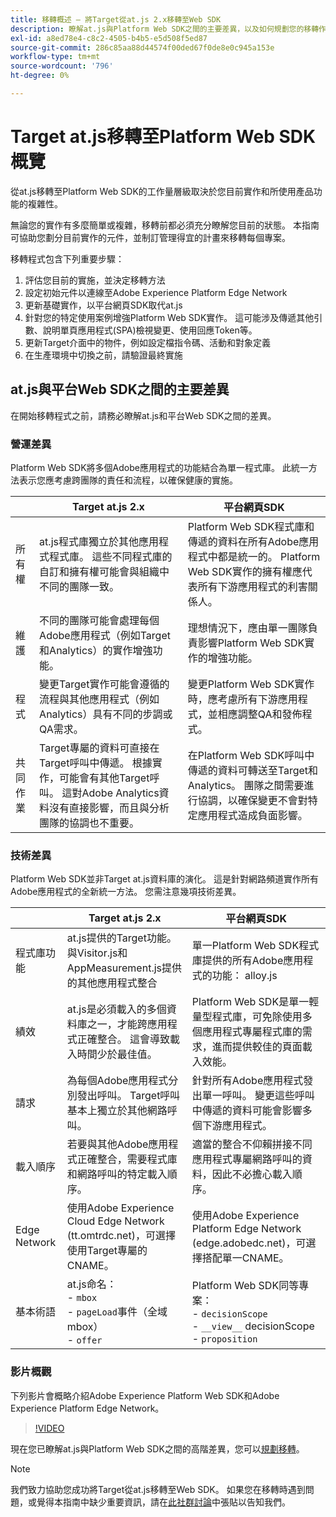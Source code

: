 ```yaml
---
title: 移轉概述 — 將Target從at.js 2.x移轉至Web SDK
description: 瞭解at.js與Platform Web SDK之間的主要差異，以及如何規劃您的移轉作業。
exl-id: a8ed78e4-c8c2-4505-b4b5-e5d508f5ed87
source-git-commit: 286c85aa88d44574f00ded67f0de8e0c945a153e
workflow-type: tm+mt
source-wordcount: '796'
ht-degree: 0%

---
```


# Target at.js移轉至Platform Web SDK概覽

從at.js移轉至Platform Web SDK的工作量層級取決於您目前實作和所使用產品功能的複雜性。

無論您的實作有多麼簡單或複雜，移轉前都必須充分瞭解您目前的狀態。 本指南可協助您劃分目前實作的元件，並制訂管理得宜的計畫來移轉每個專案。

移轉程式包含下列重要步驟：

1. 評估您目前的實施，並決定移轉方法
1. 設定初始元件以連線至Adobe Experience Platform Edge Network
1. 更新基礎實作，以平台網頁SDK取代at.js
1. 針對您的特定使用案例增強Platform Web SDK實作。 這可能涉及傳遞其他引數、說明單頁應用程式(SPA)檢視變更、使用回應Token等。
1. 更新Target介面中的物件，例如設定檔指令碼、活動和對象定義
1. 在生產環境中切換之前，請驗證最終實施

## at.js與平台Web SDK之間的主要差異

在開始移轉程式之前，請務必瞭解at.js和平台Web SDK之間的差異。

### 營運差異

Platform Web SDK將多個Adobe應用程式的功能結合為單一程式庫。 此統一方法表示您應考慮跨團隊的責任和流程，以確保健康的實施。

| | Target at.js 2.x | 平台網頁SDK |
|---|---|---|
| 所有權 | at.js程式庫獨立於其他應用程式程式庫。 這些不同程式庫的自訂和擁有權可能會與組織中不同的團隊一致。 | Platform Web SDK程式庫和傳遞的資料在所有Adobe應用程式中都是統一的。 Platform Web SDK實作的擁有權應代表所有下游應用程式的利害關係人。 |
| 維護 | 不同的團隊可能會處理每個Adobe應用程式（例如Target和Analytics）的實作增強功能。 | 理想情況下，應由單一團隊負責影響Platform Web SDK實作的增強功能。 |
| 程式 | 變更Target實作可能會遵循的流程與其他應用程式（例如Analytics）具有不同的步調或QA需求。 | 變更Platform Web SDK實作時，應考慮所有下游應用程式，並相應調整QA和發佈程式。 |
| 共同作業 | Target專屬的資料可直接在Target呼叫中傳遞。 根據實作，可能會有其他Target呼叫。 這對Adobe Analytics資料沒有直接影響，而且與分析團隊的協調也不重要。 | 在Platform Web SDK呼叫中傳遞的資料可轉送至Target和Analytics。 團隊之間需要進行協調，以確保變更不會對特定應用程式造成負面影響。 |

### 技術差異

Platform Web SDK並非Target at.js資料庫的演化。 這是針對網路頻道實作所有Adobe應用程式的全新統一方法。 您需注意幾項技術差異。

| | Target at.js 2.x | 平台網頁SDK |
|---|---|---|
| 程式庫功能 | at.js提供的Target功能。 與Visitor.js和AppMeasurement.js提供的其他應用程式整合 | 單一Platform Web SDK程式庫提供的所有Adobe應用程式的功能： alloy.js |
| 績效 | at.js是必須載入的多個資料庫之一，才能跨應用程式正確整合。 這會導致載入時間少於最佳值。 | Platform Web SDK是單一輕量型程式庫，可免除使用多個應用程式專屬程式庫的需求，進而提供較佳的頁面載入效能。 |
| 請求 | 為每個Adobe應用程式分別發出呼叫。 Target呼叫基本上獨立於其他網路呼叫。 | 針對所有Adobe應用程式發出單一呼叫。 變更這些呼叫中傳遞的資料可能會影響多個下游應用程式。 |
| 載入順序 | 若要與其他Adobe應用程式正確整合，需要程式庫和網路呼叫的特定載入順序。 | 適當的整合不仰賴拼接不同應用程式專屬網路呼叫的資料，因此不必擔心載入順序。 |
| Edge Network | 使用Adobe Experience Cloud Edge Network (tt.omtrdc.net)，可選擇使用Target專屬的CNAME。 | 使用Adobe Experience Platform Edge Network (edge.adobedc.net)，可選擇搭配單一CNAME。 |
| 基本術語 | at.js命名： <br> - `mbox` <br> - `pageLoad`事件（全域mbox） <br> - `offer` | Platform Web SDK同等專案： <br> - `decisionScope` <br> - `__view__` decisionScope <br> - `proposition` |

### 影片概觀

下列影片會概略介紹Adobe Experience Platform Web SDK和Adobe Experience Platform Edge Network。

>[!VIDEO](https://video.tv.adobe.com/v/34141/?learn=on&enablevpops)

現在您已瞭解at.js與Platform Web SDK之間的高階差異，您可以[規劃移轉](plan-migration.md)。

>[!NOTE]
>
>我們致力協助您成功將Target從at.js移轉至Web SDK。 如果您在移轉時遇到問題，或覺得本指南中缺少重要資訊，請在[此社群討論](https://experienceleaguecommunities.adobe.com/t5/adobe-experience-platform-data/tutorial-discussion-migrate-target-from-at-js-to-web-sdk/m-p/575587#M463)中張貼以告知我們。
